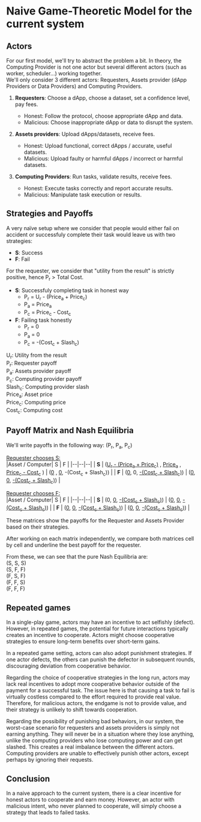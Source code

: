 # Naive Game-Theoretic Model for the current system

## Actors
For our first model, we'll try to abstract the problem a bit. In theory, the Computing Provider is not one actor but several different actors (such as worker, scheduler...) working together.  
We'll only consider 3 different actors: Requesters, Assets provider (dApp Providers or Data Providers) and Computing Providers.  

1. **Requesters**: Choose a dApp, choose a dataset, set a confidence level, pay fees.
   - Honest: Follow the protocol, choose appropriate dApp and data.
   - Malicious: Choose inappropriate dApp or data to disrupt the system.

2. **Assets providers**: Upload dApps/datasets, receive fees.
   - Honest: Upload functional, correct dApps / accurate, useful datasets.
   - Malicious: Upload faulty or harmful dApps / incorrect or harmful datasets.

3. **Computing Providers**: Run tasks, validate results, receive fees.
   - Honest: Execute tasks correctly and report accurate results.
   - Malicious: Manipulate task execution or results.

## Strategies and Payoffs
A very naïve setup where we consider that people would either fail on accident or successfuly complete their task would leave us with two strategies:
* **S**: Success
* **F**: Fail  

For the requester, we consider that "utility from the result" is strictly positive, hence P<sub>r</sub> > Total Cost. 

  * **S**: Successfuly completing task in honest way
    * P<sub>r</sub> = U<sub>r</sub> - (Price<sub>a</sub> + Price<sub>c</sub>)
    * P<sub>a</sub> = Price<sub>a</sub>
    * P<sub>c</sub> = Price<sub>c</sub> - Cost<sub>c</sub>
  * **F**: Failing task honestly
    * P<sub>r</sub> = 0
    * P<sub>a</sub> = 0
    * P<sub>c</sub> = -(Cost<sub>c</sub> + Slash<sub>c</sub>)

U<sub>r</sub>: Utility from the result  
P<sub>r</sub>: Requester payoff  
P<sub>a</sub>: Assets provider payoff  
P<sub>c</sub>: Computing provider payoff  
Slash<sub>c</sub>: Computing provider slash   
Price<sub>a</sub>: Asset price  
Price<sub>c</sub>: Computing price  
Cost<sub>c</sub>: Computing cost  

## Payoff Matrix and Nash Equilibria

We'll write payoffs in the following way: (P<sub>r</sub>, P<sub>a</sub>, P<sub>c</sub>)

<u>Requester chooses S:</u>  
|Asset / Computer| S | F |
|--|--|--|
| **S** | (<u>U<sub>r</sub> - (Price<sub>a</sub> + Price<sub>c</sub>)</u> , <u>Price<sub>a</sub></u> , <u>Price<sub>c</sub> - Cost<sub>c</sub></u> ) | (<u>0</u> , <u>0</u>, -(Cost<sub>c</sub> + Slash<sub>c</sub>)) |
| **F** | (<u>0</u>, 0, <u>-(Cost<sub>c</sub> + Slash<sub>c</sub>)</u>) | (<u>0</u>, <u>0</u>, <u>-(Cost<sub>c</sub> + Slash<sub>c</sub>)</u>) |

<u>Requester chooses F:</u>  
|Asset / Computer| S | F |
|--|--|--|
| **S** | (0, <u>0</u>, <u>-(Cost<sub>c</sub> + Slash<sub>c</sub>)</u>) | (<u>0</u>, <u>0</u>, <u>-(Cost<sub>c</sub> + Slash<sub>c</sub>)</u>) |
| **F** | (<u>0</u>, <u>0</u>, <u>-(Cost<sub>c</sub> + Slash<sub>c</sub>)</u>) | (<u>0</u>, <u>0</u>, <u>-(Cost<sub>c</sub> + Slash<sub>c</sub>)</u>) |

These matrices show the payoffs for the Requester and Assets Provider based on their strategies.  

After working on each matrix independently, we compare both matrices cell by cell and underline the best payoff for the requester.  

From these, we can see that the pure Nash Equilibria are:  
(S, S, S)  
(S, F, F)  
(F, S, F)  
(F, F, S)  
(F, F, F)  

## Repeated games

In a single-play game, actors may have an incentive to act selfishly (defect). However, in repeated games, the potential for future interactions typically creates an incentive to cooperate. Actors might choose cooperative strategies to ensure long-term benefits over short-term gains.   

In a repeated game setting, actors can also adopt punishment strategies. If one actor defects, the others can punish the defector in subsequent rounds, discouraging deviation from cooperative behavior.

Regarding the choice of cooperative strategies in the long run, actors may lack real incentives to adopt more cooperative behavior outside of the payment for a successful task. The issue here is that causing a task to fail is virtually costless compared to the effort required to provide real value. Therefore, for malicious actors, the endgame is not to provide value, and their strategy is unlikely to shift towards cooperation.  

Regarding the possibility of punishing bad behaviors, in our system, the worst-case scenario for requesters and assets providers is simply not earning anything. They will never be in a situation where they lose anything, unlike the computing providers who lose computing power and can get slashed. This creates a real imbalance between the different actors. Computing providers are unable to effectively punish other actors, except perhaps by ignoring their requests.


## Conclusion

In a naive approach to the current system, there is a clear incentive for honest actors to cooperate and earn money. However, an actor with malicious intent, who never planned to cooperate, will simply choose a strategy that leads to failed tasks.